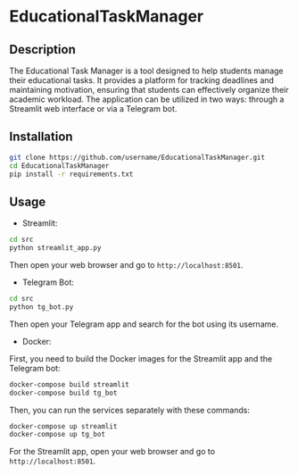 # EducationalTaskManager

## Description
The Educational Task Manager is a tool designed to help students manage their educational tasks. It provides a platform for tracking deadlines and maintaining motivation, ensuring that students can effectively organize their academic workload. The application can be utilized in two ways: through a Streamlit web interface or via a Telegram bot.

## Installation
```bash
git clone https://github.com/username/EducationalTaskManager.git
cd EducationalTaskManager
pip install -r requirements.txt
```

## Usage

   - Streamlit:
   ```bash
   cd src
   python streamlit_app.py
   ```
   Then open your web browser and go to `http://localhost:8501`.

   - Telegram Bot:
   ```bash
   cd src
   python tg_bot.py
   ```
   Then open your Telegram app and search for the bot using its username.

   - Docker:
   
   First, you need to build the Docker images for the Streamlit app and the Telegram bot:

   ```bash
   docker-compose build streamlit
   docker-compose build tg_bot
   ```
   
   Then, you can run the services separately with these commands:

   ```bash
   docker-compose up streamlit
   docker-compose up tg_bot
   ```
   
   For the Streamlit app, open your web browser and go to `http://localhost:8501`.

